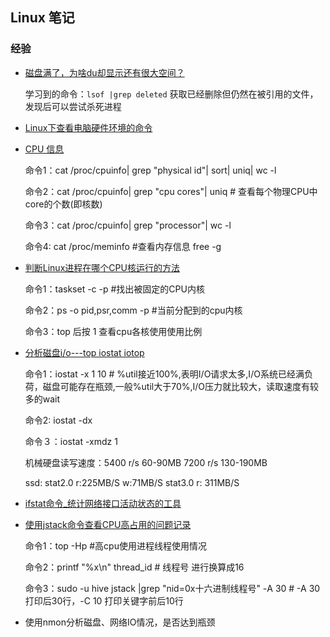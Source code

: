 
## Linux 笔记

### 经验
- [磁盘满了，为啥du却显示还有很大空间？](https://mp.weixin.qq.com/s?__biz=MjM5ODYxMDA5OQ==&mid=2651961840&idx=1&sn=d3f2600d0c01b926285c244e54be55f0&chksm=bd2d0c2c8a5a853a3bb8465a75878c9c3e25705fd8e1b9a33f60ca621b1bdb012a9609b6f5a)

  学习到的命令：`lsof |grep deleted` 获取已经删除但仍然在被引用的文件，发现后可以尝试杀死进程

- [Linux下查看电脑硬件环境的命令](https://blog.csdn.net/wjlwangluo/article/details/77511692)


- [CPU 信息](https://www.cnblogs.com/charlesblc/p/8309563.html)

  命令1：cat /proc/cpuinfo| grep "physical id"| sort| uniq| wc -l

  命令2：cat /proc/cpuinfo| grep "cpu cores"| uniq # 查看每个物理CPU中core的个数(即核数)

  命令3：cat /proc/cpuinfo| grep "processor"| wc -l

  命令4: cat /proc/meminfo #查看内存信息 free -g

- [判断Linux进程在哪个CPU核运行的方法](https://blog.csdn.net/ibless/article/details/82431101)

  命令1：taskset -c -p <pid>  #找出被固定的CPU内核
 
  命令2：ps -o pid,psr,comm -p <pid>   #当前分配到的cpu内核

  命令3：top 后按 1 查看cpu各核使用使用比例 

- [分析磁盘i/o---top iostat iotop](https://blog.csdn.net/mao_xiaoxi/article/details/88392955)

  命令1：iostat -x 1 10  # %util接近100%,表明I/O请求太多,I/O系统已经满负荷，磁盘可能存在瓶颈,一般%util大于70%,I/O压力就比较大，读取速度有较多的wait

  命令2: iostat -dx

  命令３：iostat -xmdz 1

  机械硬盘读写速度：5400 r/s 60-90MB 7200 r/s 130-190MB

  ssd: stat2.0 r:225MB/S  w:71MB/S stat3.0 r: 311MB/S

- [ifstat命令_统计网络接口活动状态的工具](https://www.cnblogs.com/friday0502/p/9450562.html)
  

- [使用jstack命令查看CPU高占用的问题记录](https://www.cnblogs.com/xujanus/p/11275413.html)

  命令1：top -Hp <pid>  #高cpu使用进程线程使用情况
  
  命令2：printf "%x\n" thread_id  # 线程号 进行换算成16
  
  命令3：sudo -u hive jstack <pid> |grep "nid=0x十六进制线程号" -A 30  # -A 30 打印后30行，-C 10 打印关键字前后10行

- 使用nmon分析磁盘、网络IO情况，是否达到瓶颈

